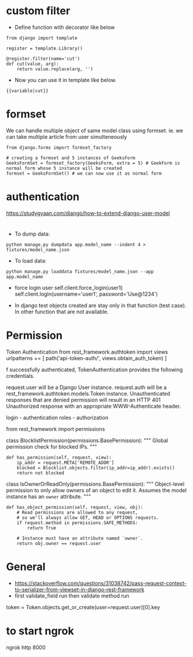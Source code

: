 # custom filter
- Define function with decorator like below
```
from django import template

register = template.Library()

@register.filter(name='cut')
def cut(value, arg):
    return value.replace(arg, '')
```
- Now you can use it in template like below.
```
{{variable|cut}}
```

# formset
We can handle multiple object of same model class using formset. ie. we can take multiple article from user simulteneously
```
from django.forms import formset_factory

# creating a formset and 5 instances of GeeksForm
GeeksFormSet = formset_factory(GeeksForm, extra = 5) # GeekForm is normal form whose 5 instance will be created
formset = GeeksFormSet() # we can now use it as normal form
```

# authentication
https://studygyaan.com/django/how-to-extend-django-user-model


#
- To dump data:
```
python manage.py dumpdata app.model_name --indent 4 > fixtures/model_name.json
```
- To load data:
```
python manage.py loaddata fixtures/model_name.json --app app.model_name
```

- force login user
self.client.force_login(user1)
self.client.login(username='user1', password='Use@1234')

- In django test objects created are stay only in that function (test case). In other function that are not available.


# Permission
Token Authentication
from rest_framework.authtoken import views
urlpatterns += [
    path('api-token-auth/', views.obtain_auth_token)
]

f successfully authenticated, TokenAuthentication provides the following credentials.

request.user will be a Django User instance.
request.auth will be a rest_framework.authtoken.models.Token instance.
Unauthenticated responses that are denied permission will result in an HTTP 401 Unauthorized response with an appropriate WWW-Authenticate header.

login - authentication
roles - authorization


from rest_framework import permissions

class BlocklistPermission(permissions.BasePermission):
    """
    Global permission check for blocked IPs.
    """

    def has_permission(self, request, view):
        ip_addr = request.META['REMOTE_ADDR']
        blocked = Blocklist.objects.filter(ip_addr=ip_addr).exists()
        return not blocked

class IsOwnerOrReadOnly(permissions.BasePermission):
    """
    Object-level permission to only allow owners of an object to edit it.
    Assumes the model instance has an `owner` attribute.
    """

    def has_object_permission(self, request, view, obj):
        # Read permissions are allowed to any request,
        # so we'll always allow GET, HEAD or OPTIONS requests.
        if request.method in permissions.SAFE_METHODS:
            return True

        # Instance must have an attribute named `owner`.
        return obj.owner == request.user


# General
+ https://stackoverflow.com/questions/31038742/pass-request-context-to-serializer-from-viewset-in-django-rest-framework
+ first validate_field run then validate method run

token = Token.objects.get_or_create(user=request.user)[0].key


# to start ngrok
ngrok http 8000

